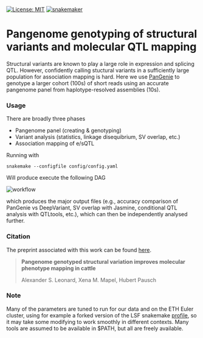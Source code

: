 [![License: MIT](https://img.shields.io/badge/License-MIT-yellow.svg)](https://opensource.org/licenses/MIT)
[![snakemaker](https://github.com/AnimalGenomicsETH/pangenome_molQTL/actions/workflows/snakemaker.yaml/badge.svg?branch=main)](https://github.com/AnimalGenomicsETH/pangenome_molQTL/actions/workflows/snakemaker.yaml)
# Pangenome genotyping of structural variants and molecular QTL mapping

Structural variants are known to play a large role in expression and splicing QTL.
However, confidently calling stuctural variants in a sufficiently large population for association mapping is hard.
Here we use [PanGenie](https://github.com/eblerjana/pangenie) to genotype a larger cohort (100s) of short reads using an accurate pangenome panel from haplotype-resolved assemblies (10s).

### Usage

There are broadly three phases
  - Pangenome panel (creating & genotyping)
  - Variant analysis (statistics, linkage disequibrium, SV overlap, etc.) 
  - Association mapping of e/sQTL

Running with
```
snakemake --configfile config/config.yaml
```
Will produce execute the following DAG

![workflow](https://github.com/AnimalGenomicsETH/pangenome_molQTL/assets/29678761/bb0c73ca-fc31-4319-95e2-485da93f655a)

which produces the major output files (e.g., accuracy comparison of PanGenie vs DeepVariant, SV overlap with Jasmine, conditional QTL analysis with QTLtools, etc.), which can then be independently analysed further.

### Citation

The preprint associated with this work can be found [here](https://www.biorxiv.org/content/10.1101/2023.06.21.545879v1).
> **Pangenome genotyped structural variation improves molecular phenotype mapping in cattle**
> 
> Alexander S. Leonard, Xena M. Mapel, Hubert Pausch

### Note
Many of the parameters are tuned to run for our data and on the ETH Euler cluster, using for example a forked version of the LSF snakemake [profile](https://github.com/AnimalGenomicsETH/snakemake_lsf), so it may take some modifying to work smoothly in different contexts. Many tools are assumed to be available in $PATH, but all are freely available.

